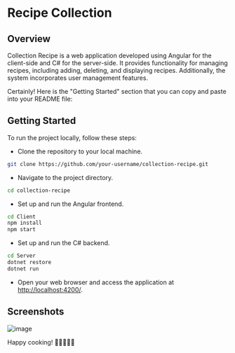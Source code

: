 # Recipe Collection
## Overview

Collection Recipe is a web application developed using Angular for the client-side and C# for the server-side. It provides functionality for managing recipes, including adding, deleting, and displaying recipes. Additionally, the system incorporates user management features.

Certainly! Here is the "Getting Started" section that you can copy and paste into your README file:

## Getting Started

To run the project locally, follow these steps:

+ Clone the repository to your local machine.

```bash
git clone https://github.com/your-username/collection-recipe.git
```

+ Navigate to the project directory.

```bash
cd collection-recipe
```

+ Set up and run the Angular frontend.

```bash
cd Client
npm install
npm start
```

+ Set up and run the C# backend.

```bash
cd Server
dotnet restore
dotnet run
```

+ Open your web browser and access the application at [http://localhost:4200/](http://localhost:4200/).

## Screenshots

 ![image](https://github.com/Ester-Nachum/recipe-collection/assets/96005550/14b7ffb5-5623-4b45-9b8a-f13873b1ec4d)

 Happy cooking! 🍲👩‍🍳👨‍🍳


